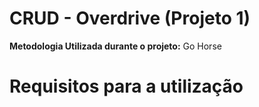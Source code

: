 # CRUD - Overdrive (Projeto 1)
**Metodologia Utilizada durante o projeto:** Go Horse

<h1>Requisitos para a utilização</h1>